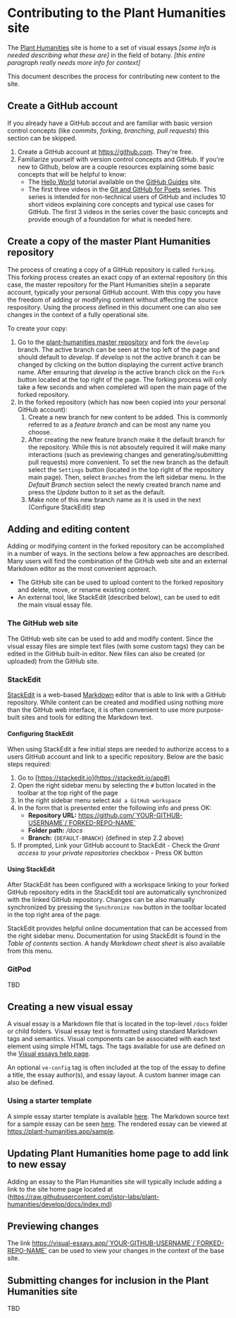 # Contributing to the Plant Humanities site

The [Plant Humanities](https://plant-humanities.app) site is home to a set of visual essays _[some info is needed describing what these are]_ in the field of botany. _[this entire paragraph really needs more info for context]_

This document describes the process for contributing new content to the site.

## Create a GitHub account

If you already have a GitHub accout and are familiar with basic version control concepts (like _commits_, _forking_, _branching_, _pull requests_) this section can be skipped.

1. Create a GitHub account at https://github.com.  They're free.
2. Familiarize yourself with version control concepts and GitHub. If you're new to Github, below are a couple resources explaining some basic concepts that will be helpful to know: 
    - The [Hello World](https://guides.github.com/activities/hello-world/) tutorial available on the [GitHub Guides](https://guides.github.com/) site.
    - The first three videos in the [Git and GitHub for Poets](https://www.youtube.com/playlist?list=PLRqwX-V7Uu6ZF9C0YMKuns9sLDzK6zoiV) series.  This series is intended for non-technical users of GitHub and includes 10 short videos explaining core concepts and typical use cases for GitHub.  The first 3 videos in the series cover the basic concepts and provide enough of a foundation for what is needed here.

## Create a copy of the master Plant Humanities repository

The process of creating a copy of a GitHub repository is called `forking`.  This forking process creates an exact copy of an external repository (in this case, the master repository for the Plant Humanities site)in a separate account, typically your personal GitHub account.  With this copy you have the freedom of adding or modifying content without affecting the source respository.  Using the process defined in this document one can also see changes in the context of a fully operational site.

To create your copy:

1. Go to the [plant-humanities master repository](https://github.com/JSTOR-Labs/plant-humanities) and fork the `develop` branch.  The active branch can be seen at the top left of the page and should default to _develop_.  If _develop_ is not the active branch it can be changed by clicking on the button displaying the current active branch name.  After ensuring that _develop_ is the active branch click on the `Fork` button located at the top right of the page.  The forking process will only take a few seconds and when completed will open the main page of the forked repository.
2. In the forked repository (which has now been copied into your personal GitHub account):
    1. Create a new branch for new content to be added.  This is commonly referred to as a _feature branch_ and can be most any name you choose.
    2. After creating the new feature branch make it the default branch for the repository.  While this is not absoutely required it will make many interactions (such as previewing changes and generating/submitting pull requests) more convenient.  To set the new branch as the default select the `Settings` button (located in the top right of the repository main page).  Then, select `Branches` from the left sidebar menu.  In the _Default Branch_ section select the newly created branch name and press the _Update_ button to it set as the default.
    3. Make note of this new branch name as it is used in the next (Configure StackEdit) step

## Adding and editing content

Adding or modifying content in the forked repository can be accomplished in a number of ways.  In the sections below a few approaches are described.  Many users will find the combination of the GitHub web site and an external Markdown editor as the most convenient approach.
- The GitHub site can be used to upload content to the forked repository and delete, move, or rename existing content.
- An external tool, like StackEdit (described below), can be used to edit the main visual essay file.

### The GitHub web site

The GitHub web site can be used to add and modify content.  Since the visual essay files are simple text files (with some custom tags) they can be edited in the GitHub built-in editor.  New files can also be created (or uploaded) from the GitHub site.

### StackEdit

[StackEdit](https://stackedit.io) is a web-based [Markdown](https://en.wikipedia.org/wiki/Markdown#:~:text=Markdown%20is%20a%20lightweight%20markup,using%20a%20plain%20text%20editor.) editor that is able to link with a GitHub repository.  While content can be created and modified using nothing more than the GitHub web interface, it is often convenient to use more purpose-built sites and tools for editing the Markdown text.

#### Configuring StackEdit

When using StackEdit a few initial steps are needed to authorize access to a users GitHub account and link to a specific repository.  Below are the basic steps required:

1. Go to [https://stackedit.io](https://stackedit.io/app#)
2. Open the right sidebar menu by selecting the `#` button located in the toolbar at the top right of the page
3. In the right sidebar menu select `Add a GitHub workspace`
4. In the form that is presented enter the following info and press OK:
    - **Repository URL:** https://github.com/`YOUR-GITHUB-USERNAME`/`FORKED-REPO-NAME`
    - **Folder path:** _/docs_
    - **Branch:** `{DEFAULT-BRANCH}` (defined in step 2.2 above)
5. If prompted, Link your GitHub account to StackEdit
        - Check the _Grant access to your private repositories_ checkbox
        - Press OK button

#### Using StackEdit

After StackEdit has been configured with a workspace linking to your forked GitHub repository edits in the StackEdit tool are automatically synchronized with the linked GitHub repository.  Changes can be also manually synchronized by pressing the `Synchronize now` button in the toolbar located in the top right area of the page.

StackEdit provides helpful online documentation that can be accessed from the right sidebar menu.  Documentation for using StackEdit is found in the _Table of contents_ section.  A handy _Markdown cheat sheet_ is also available from this menu.

### GitPod

TBD

## Creating a new visual essay

A visual essay is a Markdown file that is located in the top-level `/docs` folder or child folders.  Visual essay text is formatted using standard Markdown tags and semantics.  Visual components can be associated with each text element using simple HTML tags.  The tags available for use are defined on the [Visual essays help page](https://visual-essays.app/help).

An optional `ve-config` tag is often included at the top of the essay to define a title, the essay author(s), and essay layout.  A custom banner image can also be defined.

### Using a starter template

A simple essay starter template is available [here](https://raw.githubusercontent.com/jstor-labs/plant-humanities/develop/docs/starter-template.md).  The Markdown source text for a sample essay can be seen [here](https://raw.githubusercontent.com/jstor-labs/plant-humanities/develop/docs/sample.md).  The rendered essay can be viewed at https://plant-humanities.app/sample.

## Updating Plant Humanities home page to add link to new essay

Adding an essay to the Plan Humanities site will typically include adding a link to the site home page located at (https://raw.githubusercontent.com/jstor-labs/plant-humanities/develop/docs/index.md)

## Previewing changes

The link https://visual-essays.app/`YOUR-GITHUB-USERNAME`/`FORKED-REPO-NAME` can be used to view your changes in the context of the base site.

## Submitting changes for inclusion in the Plant Humanities site

TBD


